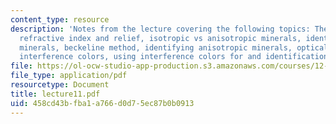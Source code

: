 ```yaml
---
content_type: resource
description: 'Notes from the lecture covering the following topics: The optical microscope,
  refractive index and relief, isotropic vs anisotropic minerals, identifying isotropic
  minerals, beckeline method, identifying anisotropic minerals, optical indicatrix,
  interference colors, using interference colors for and identification.'
file: https://ol-ocw-studio-app-production.s3.amazonaws.com/courses/12-108-structure-of-earth-materials-fall-2004/458cd43bfba1a766d0d75ec87b0b0913_lecture11.pdf
file_type: application/pdf
resourcetype: Document
title: lecture11.pdf
uid: 458cd43b-fba1-a766-d0d7-5ec87b0b0913
---
```

